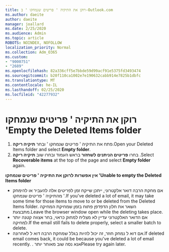 ```yaml
---
title: רוקן את התיקיה ' פריטים שנמחקו ' ב-Outlook.com
ms.author: daeite
author: daeite
manager: joallard
ms.date: 2/25/2020
ms.audience: Admin
ms.topic: article
ROBOTS: NOINDEX, NOFOLLOW
localization_priority: Normal
ms.collection: Adm_O365
ms.custom:
- "9000751"
- "2689"
ms.openlocfilehash: 82a336cff5e7bbde59d99acf91e5375fd3493474
ms.sourcegitcommit: b20f110ca1002e7e190632cabb914e7825b1dbfc
ms.translationtype: MT
ms.contentlocale: he-IL
ms.lasthandoff: 02/25/2020
ms.locfileid: "42277932"
---
```

# <a name="empty-the-deleted-items-folder"></a><span data-ttu-id="28e58-102">רוקן את התיקיה ' פריטים שנמחקו '</span><span class="sxs-lookup"><span data-stu-id="28e58-102">Empty the Deleted Items folder</span></span>

1. <span data-ttu-id="28e58-103">פתח את התיקיה ' פריטים שנמחקו ' ובחר **תיקיה ריקה**.</span><span class="sxs-lookup"><span data-stu-id="28e58-103">Open your Deleted Items folder and select **Empty folder**.</span></span>
2. <span data-ttu-id="28e58-104">בחרו **פריטים הניתנים לשחזור** בראש העמוד ובחרו שוב **תיקיה ריקה** .</span><span class="sxs-lookup"><span data-stu-id="28e58-104">Select **Recoverable items** at the top of the page and select **Empty folder** again.</span></span>

<span data-ttu-id="28e58-105">**אין אפשרות לרוקן את התיקיה ' פריטים שנמחקו '**</span><span class="sxs-lookup"><span data-stu-id="28e58-105">**Unable to empty the Deleted Items folder**</span></span>

- <span data-ttu-id="28e58-106">אם מחקת הרבה דואר אלקטרוני, ייתכן שייקח זמן לפריטים אלה להעביר או להימחק מהתיקיה ' פריטים שנמחקו '.</span><span class="sxs-lookup"><span data-stu-id="28e58-106">If you've deleted a lot of email, it may take some time for those items to move to or be deleted from the Deleted Items folder.</span></span> <span data-ttu-id="28e58-107">השאר את חלון הדפדפן פתוח בזמן שמחיקת המחיקה מתבצעת.</span><span class="sxs-lookup"><span data-stu-id="28e58-107">Leave the browser window open while the deleting takes place.</span></span>
- <span data-ttu-id="28e58-108">אם הדואר האלקטרוני עדיין לא מצליח למחוק כראוי, בחר אצווה קטנה יותר למחיקה.</span><span class="sxs-lookup"><span data-stu-id="28e58-108">If the email still fails to delete properly, select a smaller batch to delete.</span></span>
- <span data-ttu-id="28e58-109">אם דוא ל נמחק חוזר, זה יכול להיות בגלל שמחקת הרבה דוא ל לאחרונה.</span><span class="sxs-lookup"><span data-stu-id="28e58-109">If deleted email comes back, it could be because you've deleted a lot of email recently.</span></span> <span data-ttu-id="28e58-110">. אנא נסה שוב מאוחר יותר</span><span class="sxs-lookup"><span data-stu-id="28e58-110">Please try again later.</span></span>